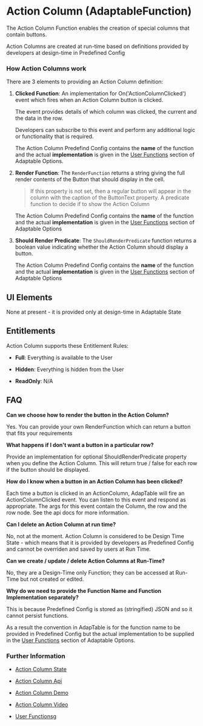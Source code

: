 # Action Column (AdaptableFunction)

The Action Column Function enables the creation of special columns that contain buttons.

Action Columns are created at run-time based on definitions provided by developers at design-time in Predefined Config 

### How Action Columns work

There are 3 elements to providing an Action Column definition:

1. **Clicked Function**: An implementation for On('ActionColumnClicked') event which fires when an Action Column button is clicked.

    The event provides details of which column was clicked, the current and the data in the row.  
    
    Developers can subscribe to this event and perform any additional logic or functionality that is required.

    The Action Column Predefind Config contains the **name** of the function and the actual **implementation** is given in the [User Functions](https://api.adaptabletools.com/modules/_src_adaptableoptions_userfunctions_.html) section of Adaptable Options.

2.  **Render Function**: The `RenderFunction` returns a string giving the full render contents of the Button that should display in the cell.

    > If this property is not set, then a regular button will appear in the column with the caption of the ButtonText property. A predicate function to decide if to show the Action Column

     The Action Column Predefind Config contains the **name** of the function and the actual **implementation** is given in the [User Functions](https://api.adaptabletools.com/modules/_src_adaptableoptions_userfunctions_.html) section of Adaptable Options


3.  **Should Render Predicate**: The `ShouldRenderPredicate` function returns a boolean value indicating whether the Action Column should display a button.

    The Action Column Predefind Config contains the **name** of the function and the actual **implementation** is given in the [User Functions](https://api.adaptabletools.com/modules/_src_adaptableoptions_userfunctions_.html) section of Adaptable Options


## UI Elements

None at present - it is provided only at design-time in Adaptable State

## Entitlements

Action Column supports these Entitlement Rules:

- **Full**: Everything is available to the User

- **Hidden**: Everything is hidden from the User

- **ReadOnly**: N/A

## FAQ

**Can we choose how to render the button in the Action Column?**

Yes. You can provide your own RenderFunction which can return a button that fits your requirements

**What happens if I don't want a button in a particular row?**

Provide an implementation for optional ShouldRenderPredicate property when you define the Action Column. This will return true / false for each row if the button should be displayed.

**How do I know when a button in an Action Column has been clicked?**

Each time a button is clicked in an ActionColumn, AdapTable will fire an ActionColumnClicked event. You can listen to this event and respond as appropriate. The args for this event contain the Column, the row and the row node. See the api docs for more information.

**Can I delete an Action Column at run time?**

No, not at the moment. Action Column is considered to be Design Time State - which means that it is provided by developers as Predefined Config and cannot be overriden and saved by users at Run Time.

**Can we create / update / delete Action Columns at Run-Time?**

No, they are a Design-Time only Function; they can be accessed at Run-Time but not created or edited.

**Why do we need to provide the Function Name and Function Implementation separately?**

This is because Predefined Config is stored as (stringified) JSON and so it cannot persist functions.  

As a result the convention in AdapTable is for the function name to be provided in Predefined Config but the actual implementation to be supplied in the [User Functions](https://api.adaptabletools.com/modules/_src_adaptableoptions_userfunctions_.html) section of Adaptable Options.

### Further Information

- [Action Column State](https://api.adaptabletools.com/interfaces/_src_predefinedconfig_actioncolumnstate_.actioncolumnstate.html)

- [Action Column Api](https://api.adaptabletools.com/interfaces/_src_api_actioncolumnapi_.actioncolumnapi.html)

- [Action Column Demo](https://demo.adaptabletools.com/column/aggridactioncolumnsdemo)

- [Action Column Video](https://youtu.be/y0cDvtdmSKM)

- [User Functions](https://api.adaptabletools.com/modules/_src_adaptableoptions_userfunctions_.html)g